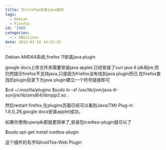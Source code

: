 ```yaml
---
title: 为firefox安装java插件
tags:
  - Debian
  - Firefox
id: '1969'
categories:
  - - GNU/Linux
date: 2012-03-14 14:32:25
---
```


Debian AMD64系统,firefox 11安装java plugin
<!-- more -->
google docs上传文件夹需要安装java applet,已经安装了sun java 6 jdk和jre,但仍然提示firefox不支持java,只是因为friefox没有找到java plugin而已,在firefox查找的plugin目录下为java plugin建立一个符号链接即可

$cd ~/.mozilla/plugins
$sudo ln -sf /usr/lib/jvm/java-6-sun/jre/lib/amd64/libnpjp2.so .

然后restart firefox,在plugins页面已经可以看到Java(TM) Plug-in 1.6.0_26,google docs安装applet成功。

如果你使用openjdk那就更简单了,安装包icedtea-plugin就可以了

$sudo apt-get install icedtea-plugin

这个插件的名字叫IcedTea-Web Plugin